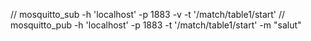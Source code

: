 // mosquitto_sub -h 'localhost' -p 1883  -v -t '/match/table1/start'
// mosquitto_pub -h 'localhost' -p 1883  -t '/match/table1/start' -m "salut"